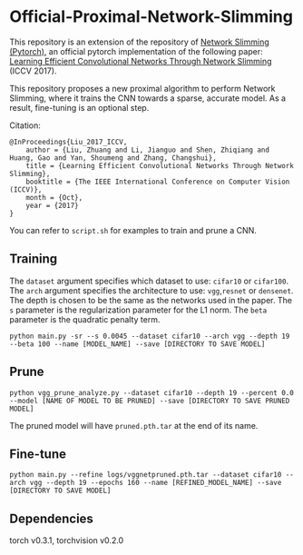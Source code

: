 # Official-Proximal-Network-Slimming

This repository is an extension of the repository of [Network Slimming (Pytorch)](https://github.com/Eric-mingjie/network-slimming), an official pytorch implementation of the following paper:
[Learning Efficient Convolutional Networks Through Network Slimming](http://openaccess.thecvf.com/content_iccv_2017/html/Liu_Learning_Efficient_Convolutional_ICCV_2017_paper.html) (ICCV 2017).  

This repository proposes a new proximal algorithm to perform Network Slimming, where it
trains the CNN towards a sparse, accurate model. As a result, fine-tuning is an optional
step.

Citation:
```
@InProceedings{Liu_2017_ICCV,
    author = {Liu, Zhuang and Li, Jianguo and Shen, Zhiqiang and Huang, Gao and Yan, Shoumeng and Zhang, Changshui},
    title = {Learning Efficient Convolutional Networks Through Network Slimming},
    booktitle = {The IEEE International Conference on Computer Vision (ICCV)},
    month = {Oct},
    year = {2017}
}
```

You can refer to `script.sh` for examples to train and prune a CNN.



## Training

The `dataset` argument specifies which dataset to use: `cifar10` or `cifar100`. The `arch` argument specifies the architecture to use: `vgg`,`resnet` or `densenet`. The depth is chosen to be the same as the networks used in the paper. The `s` parameter is the regularization parameter for the L1 norm. The `beta` parameter is the quadratic penalty term.
```shell
python main.py -sr --s 0.0045 --dataset cifar10 --arch vgg --depth 19 --beta 100 --name [MODEL_NAME] --save [DIRECTORY TO SAVE MODEL]
```

## Prune

```shell
python vgg_prune_analyze.py --dataset cifar10 --depth 19 --percent 0.0 --model [NAME OF MODEL TO BE PRUNED] --save [DIRECTORY TO SAVE PRUNED MODEL]
```
The pruned model will have `pruned.pth.tar` at the end of its name.

## Fine-tune

```shell
python main.py --refine logs/vggnetpruned.pth.tar --dataset cifar10 --arch vgg --depth 19 --epochs 160 --name [REFINED_MODEL_NAME] --save [DIRECTORY TO SAVE MODEL]
```


## Dependencies
torch v0.3.1, torchvision v0.2.0